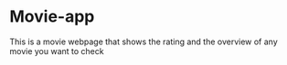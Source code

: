 # Movie-app
This is a movie webpage that shows the rating and the overview of any movie you want to check 
